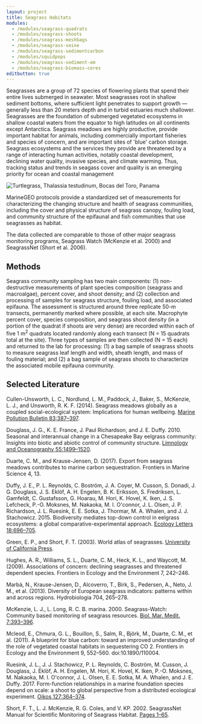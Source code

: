 ```yaml
---
layout: project
title: Seagrass Habitats
modules:
  - /modules/seagrass-quadrats
  - /modules/seagrass-shoots
  - /modules/seagrass-meshbags
  - /modules/seagrass-seine
  - /modules/seagrass-sedimentcarbon
  - /modules/squidpops
  - /modules/seagrass-sediment-om
  - /modules/seagrass-biomass-cores
editbutton: true
---
```


Seagrasses are a group of 72 species of flowering plants that spend their entire lives submerged in seawater. Most seagrasses root in shallow sediment bottoms, where sufficient light penetrates to support growth — generally less than 20 meters depth and in turbid estuaries much shallower. Seagrasses are the foundation of submerged vegetated ecosystems in shallow coastal waters from the equator to high latitudes on all continents except Antarctica. Seagrass meadows are highly productive, provide important habitat for animals, including commercially important fisheries and species of concern, and are important sites of 'blue' carbon storage. Seagrass ecosystems and the services they provide are threatened by a range of interacting human activities, notably coastal development, declining water quality, invasive species, and climate warming. Thus, tracking status and trends in seagass cover and quality is an emerging priority for ocean and coastal management


![Turtlegrass, *Thalassia testudinum*, Bocas del Toro, Panama]({{site.baseurl}}/assets/modules/seagrass/Seagrass_Bocas_del_Toro_Panama.jpeg)

MarineGEO protocols provide a standardized set of measurements for characterizing the changing structure and health of seagrass communities, including the cover and physical structure of seagrass canopy, fouling load, and community structure of the epifaunal and fish communities that use seagrasses as habitat.

The data collected are comparable to those of other major seagrass monitoring programs, Seagrass Watch (McKenzie et al. 2000) and SeagrassNet (Short et al. 2006).

## Methods

Seagrass community sampling has two main components: (1) non-destructive measurements of plant species composition (seagrass and macroalgae), percent cover, and shoot density; and (2) collection and processing of samples for seagrass structure, fouling load, and associated epifauna. The assessment is structured around three replicate 50-m transects, permanently marked where possible, at each site. Macrophyte percent cover, species composition, and seagrass shoot density (in a portion of the quadrat if shoots are very dense) are recorded within each of five 1 m<sup>2</sup> quadrats located randomly along each transect (N = 15 quadrats total at the site). Three types of samples are then collected (N = 15 each) and returned to the lab for processing: (1) a bag sample of seagrass shoots to measure seagrass leaf length and width, sheath length, and mass of fouling material; and (2) a bag sample of seagrass shoots to characterize the associated mobile epifauna community.


## Selected Literature

Cullen-Unsworth, L. C., Nordlund, L. M., Paddock, J., Baker, S., McKenzie, L. J., and Unsworth, R. K. F. (2014). Seagrass meadows globally as a coupled social-ecological system: Implications for human wellbeing. <a href="https://www.sciencedirect.com/science/article/pii/S0025326X13002919">Marine Pollution Bulletin 83:387–397</a>.

Douglass, J. G., K. E. France, J. Paul Richardson, and J. E. Duffy. 2010. Seasonal and interannual change in a Chesapeake Bay eelgrass community: Insights into biotic and abiotic control of community structure. <a href="https://aslopubs.onlinelibrary.wiley.com/doi/abs/10.4319/lo.2010.55.4.1499">Limnology and Oceanography 55:1499–1520</a>.

Duarte, C. M., and Krause-Jensen, D. (2017). Export from seagrass meadows contributes to marine carbon sequestration. Frontiers in Marine Science 4, 13.

Duffy, J. E., P. L. Reynolds, C. Boström, J. A. Coyer, M. Cusson, S. Donadi, J. G. Douglass, J. S. Eklöf, A. H. Engelen, B. K. Eriksson, S. Fredriksen, L. Gamfeldt, C. Gustafsson, G. Hoarau, M. Hori, K. Hovel, K. Iken, J. S. Lefcheck, P.-O. Moksnes, M. Nakaoka, M. I. O'connor, J. L. Olsen, J. P. Richardson, J. L. Ruesink, E. E. Sotka, J. Thormar, M. A. Whalen, and J. J. Stachowicz. 2015. Biodiversity mediates top-down control in eelgrass ecosystems: a global comparative-experimental approach. <a href="https://onlinelibrary.wiley.com/doi/abs/10.1111/ele.12448">Ecology Letters 18:696–705</a>.

Green, E. P., and Short, F. T. (2003). World atlas of seagrasses. [University of California Press](http://books.google.com/books?hl=en&lr=&id=dHV0NA3m2AIC&oi=fnd&pg=PA1&dq=world+atlas+of+seagrasses+short&ots=wxBQHQxIJP&sig=U3kliAAUH0Jf4H-yDtfsLZ5PLzw).

Hughes, A. R., Williams, S. L., Duarte, C. M., Heck, K. L., and Waycott, M. (2009). Associations of concern: declining seagrasses and threatened dependent species. Frontiers in Ecology and the Environment 7, 242–246.

Marbà, N., Krause-Jensen, D., Alcoverro, T., Birk, S., Pedersen, A., Neto, J. M., et al. (2013). Diversity of European seagrass indicators: patterns within and across regions. Hydrobiologia 704, 265–278.

McKenzie, L. J., L. Long, R. C. B. marina. 2000. Seagrass-Watch: Community based monitoring of seagrass resources. <a href="http://www.seagrasswatch.org/Info_centre/Publications/McKenzie_etal_2002_BiolMarMedit.pdf">Biol. Mar. Medit. 7:393–396</a>.

Mcleod, E., Chmura, G. L., Bouillon, S., Salm, R., Björk, M., Duarte, C. M., et al. (2011). A blueprint for blue carbon: toward an improved understanding of the role of vegetated coastal habitats in sequestering CO 2. Frontiers in Ecology and the Environment 9, 552–560. doi:10.1890/110004.

Ruesink, J. L., J. J. Stachowicz, P. L. Reynolds, C. Boström, M. Cusson, J. Douglass, J. Eklöf, A. H. Engelen, M. Hori, K. Hovel, K. Iken, P.-O. Moksnes, M. Nakaoka, M. I. O'connor, J. L. Olsen, E. E. Sotka, M. A. Whalen, and J. E. Duffy. 2017. Form-function relationships in a marine foundation species depend on scale: a shoot to global perspective from a distributed ecological experiment. <a href="https://onlinelibrary.wiley.com/doi/abs/10.1111/oik.04270">Oikos 127:364–374</a>.

Short, F. T., L. J. McKenzie, R. G. Coles, and V. KP. 2002. SeagrassNet Manual for Scientific Monitoring of Seagrass Habitat. <a href="http://irmaservices.nps.gov/datastore/v4/rest/DownloadFile/459355?accessType=DOWNLOAD">Pages 1–65</a>.
